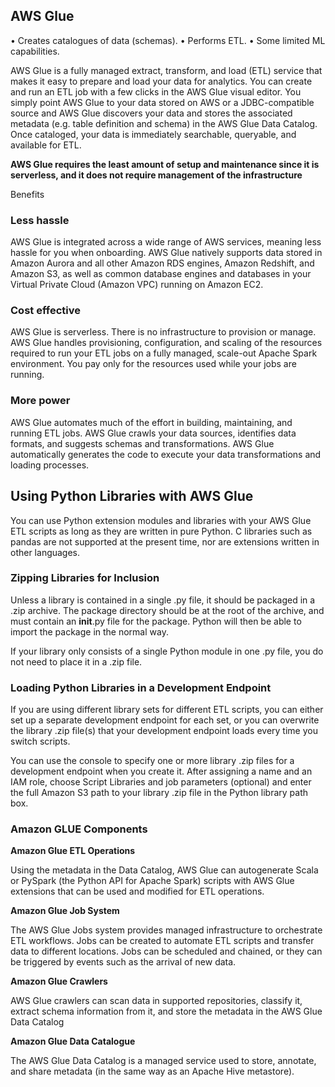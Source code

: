 ## AWS Glue• Creates catalogues of data (schemas).• Performs ETL.• Some limited ML capabilities.


AWS Glue is a fully managed extract, transform, and load (ETL) service that makes it easy to prepare and load your data for analytics. You can create and run an ETL job with a few clicks in the AWS Glue visual editor. You simply point AWS Glue to your data stored on AWS or a JDBC-compatible source and AWS Glue discovers your data and stores the associated metadata (e.g. table definition and schema) in the AWS Glue Data Catalog. Once cataloged, your data is immediately searchable, queryable, and available for ETL.

**AWS Glue requires the least amount of setup and maintenance since it is serverless, and it does not require management of the infrastructure**


Benefits

### Less hassle

AWS Glue is integrated across a wide range of AWS services, meaning less hassle for you when onboarding. AWS Glue natively supports data stored in Amazon Aurora and all other Amazon RDS engines, Amazon Redshift, and Amazon S3, as well as common database engines and databases in your Virtual Private Cloud (Amazon VPC) running on Amazon EC2.

### Cost effective

AWS Glue is serverless. There is no infrastructure to provision or manage. AWS Glue handles provisioning, configuration, and scaling of the resources required to run your ETL jobs on a fully managed, scale-out Apache Spark environment. You pay only for the resources used while your jobs are running.

### More power

AWS Glue automates much of the effort in building, maintaining, and running ETL jobs. AWS Glue crawls your data sources, identifies data formats, and suggests schemas and transformations. AWS Glue automatically generates the code to execute your data transformations and loading processes.




## Using Python Libraries with AWS Glue


You can use Python extension modules and libraries with your AWS Glue ETL scripts as long as they are written in pure Python. C libraries such as pandas are not supported at the present time, nor are extensions written in other languages.

### Zipping Libraries for Inclusion

Unless a library is contained in a single .py file, it should be packaged in a .zip archive. The package directory should be at the root of the archive, and must contain an __init__.py file for the package. Python will then be able to import the package in the normal way.

If your library only consists of a single Python module in one .py file, you do not need to place it in a .zip file.

### Loading Python Libraries in a Development Endpoint

If you are using different library sets for different ETL scripts, you can either set up a separate development endpoint for each set, or you can overwrite the library .zip file(s) that your development endpoint loads every time you switch scripts.

You can use the console to specify one or more library .zip files for a development endpoint when you create it. After assigning a name and an IAM role, choose Script Libraries and job parameters (optional) and enter the full Amazon S3 path to your library .zip file in the Python library path box.


### Amazon GLUE Components

**Amazon Glue ETL Operations**

Using the metadata in the Data Catalog, AWS Glue can autogenerate Scala or PySpark (the Python API for Apache Spark) scripts with AWS Glue extensions that can be used and modified for ETL operations.


**Amazon Glue Job System**

The AWS Glue Jobs system provides managed infrastructure to orchestrate ETL workflows. Jobs can be created to automate ETL scripts and transfer data to different locations. Jobs can be scheduled and chained, or they can be triggered by events such as the arrival of new data.


**Amazon Glue Crawlers**

AWS Glue crawlers can scan data in supported repositories, classify it, extract schema information from it, and store the metadata in the AWS Glue Data Catalog


**Amazon Glue Data Catalogue**

The AWS Glue Data Catalog is a managed service used to store, annotate, and share metadata (in the same way as an Apache Hive metastore).


